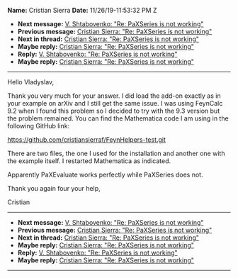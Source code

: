 **Name:** Cristian Sierra
**Date:** 11/26/19-11:53:32 PM Z

  - **Next message:** [V. Shtabovenko: "Re: PaXSeries is not
    working"](1550.html)
  - **Previous message:** [Cristian Sierra: "Re: PaXSeries is not
    working"](1548.html)
  - **Next in thread:** [Cristian Sierra: "Re: PaXSeries is not
    working"](1548.html)
  - **Maybe reply:** [Cristian Sierra: "Re: PaXSeries is not
    working"](1548.html)
  - **Reply:** [V. Shtabovenko: "Re: PaXSeries is not
    working"](1550.html)
  - **Maybe reply:** [Cristian Sierra: "Re: PaXSeries is not
    working"](1551.html)

-----

Hello Vladyslav,  

Thank you very much for your answer. I did load the add-on exactly as in
your example on arXiv and I still get the same issue. I was using
FeynCalc 9.2 when I found this problem so I decided to try with the 9.3
version but the problem remained. You can find the Mathematica code I am
using in the following GitHub link:  

https://github.com/cristiansierraf/FeynHelpers-test.git  

There are two files, the one I used for the installation and another one
with the example itself. I restarted Mathematica as indicated.  

Apparently PaXEvaluate works perfectly while PaXSeries does not.  

Thank you again four your help,  

Cristian  

-----

  - **Next message:** [V. Shtabovenko: "Re: PaXSeries is not
    working"](1550.html)
  - **Previous message:** [Cristian Sierra: "Re: PaXSeries is not
    working"](1548.html)
  - **Next in thread:** [Cristian Sierra: "Re: PaXSeries is not
    working"](1548.html)
  - **Maybe reply:** [Cristian Sierra: "Re: PaXSeries is not
    working"](1548.html)
  - **Reply:** [V. Shtabovenko: "Re: PaXSeries is not
    working"](1550.html)
  - **Maybe reply:** [Cristian Sierra: "Re: PaXSeries is not
    working"](1551.html)

-----

